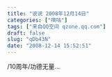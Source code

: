 ```yaml
---
title: "说说 2008年12月14日"
categories: ["嘀咕"]
tags: ["来自QQ空间 qzone.qq.com"]
draft: false
slug: "qDb43N"
date: "2008-12-14 15:52:51"
---
```


/10周年/功德无量...
